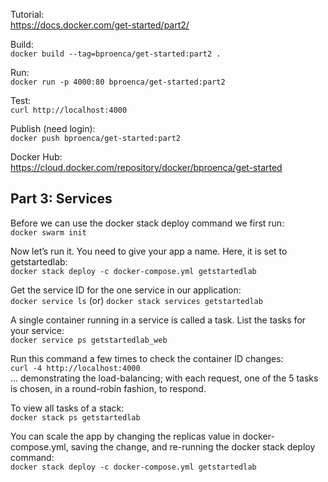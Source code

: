 Tutorial:  
https://docs.docker.com/get-started/part2/

Build:  
`docker build --tag=bproenca/get-started:part2 .`

Run:  
`docker run -p 4000:80 bproenca/get-started:part2`

Test:  
`curl http://localhost:4000`

Publish (need login):  
`docker push bproenca/get-started:part2`

Docker Hub:  
https://cloud.docker.com/repository/docker/bproenca/get-started


## Part 3: Services

Before we can use the docker stack deploy command we first run:  
`docker swarm init`

Now let’s run it. You need to give your app a name. Here, it is set to getstartedlab:  
`docker stack deploy -c docker-compose.yml getstartedlab`

Get the service ID for the one service in our application:  
`docker service ls`  (or)
`docker stack services getstartedlab`

A single container running in a service is called a task. List the tasks for your service:  
`docker service ps getstartedlab_web`

Run this command a few times to check the container ID changes:  
`curl -4 http://localhost:4000`  
... demonstrating the load-balancing; with each request, one of the 5 tasks is chosen, in a round-robin fashion, to respond.

To view all tasks of a stack:  
`docker stack ps getstartedlab`

You can scale the app by changing the replicas value in docker-compose.yml, saving the change, and re-running the docker stack deploy command:  
`docker stack deploy -c docker-compose.yml getstartedlab`